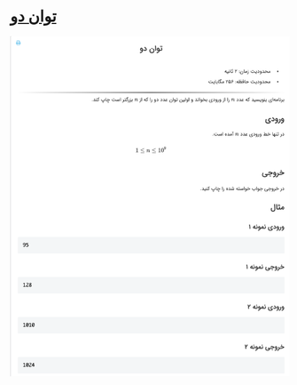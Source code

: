 # [توان دو](https://quera.ir/problemset/university/616)

![github-octocat](https://github.com/kasrazarei39/Quera-Answers/blob/main/Questions/university/%D8%AA%D9%88%D8%A7%D9%86%20%D8%AF%D9%88-616/question.png)
